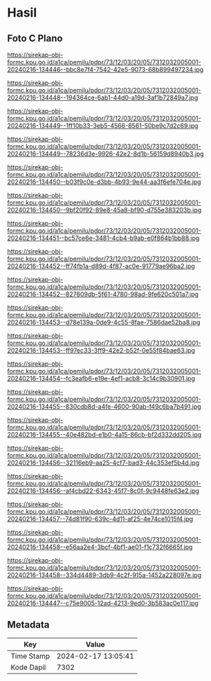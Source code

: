 # Hasil

## Foto C Plano

https://sirekap-obj-formc.kpu.go.id/a1ca/pemilu/pdpr/73/12/03/20/05/7312032005001-20240216-134446--bbc8e7f4-7542-42e5-9073-68b899497234.jpg

https://sirekap-obj-formc.kpu.go.id/a1ca/pemilu/pdpr/73/12/03/20/05/7312032005001-20240216-134448--194364ce-6ab1-44d0-a19d-3af1b72849a7.jpg

https://sirekap-obj-formc.kpu.go.id/a1ca/pemilu/pdpr/73/12/03/20/05/7312032005001-20240216-134449--1ff10b33-3eb5-4566-8561-50be9c7d2c69.jpg

https://sirekap-obj-formc.kpu.go.id/a1ca/pemilu/pdpr/73/12/03/20/05/7312032005001-20240216-134449--78236d3e-9926-42e2-8d1b-56159d8940b3.jpg

https://sirekap-obj-formc.kpu.go.id/a1ca/pemilu/pdpr/73/12/03/20/05/7312032005001-20240216-134450--b03f9c0e-d3bb-4b93-9e44-aa3f6efe704e.jpg

https://sirekap-obj-formc.kpu.go.id/a1ca/pemilu/pdpr/73/12/03/20/05/7312032005001-20240216-134450--9bf20f92-89e8-45a8-bf90-d755e383203b.jpg

https://sirekap-obj-formc.kpu.go.id/a1ca/pemilu/pdpr/73/12/03/20/05/7312032005001-20240216-134451--bc57ce6e-3481-4cb4-b9ab-e0f864b1bb88.jpg

https://sirekap-obj-formc.kpu.go.id/a1ca/pemilu/pdpr/73/12/03/20/05/7312032005001-20240216-134452--ff74fb1a-d89d-4f87-ac0e-91779ae96ba2.jpg

https://sirekap-obj-formc.kpu.go.id/a1ca/pemilu/pdpr/73/12/03/20/05/7312032005001-20240216-134452--827609db-5f61-4780-98ad-9fe620c501a7.jpg

https://sirekap-obj-formc.kpu.go.id/a1ca/pemilu/pdpr/73/12/03/20/05/7312032005001-20240216-134453--d78e139a-0de9-4c55-8fae-7586dae52ba8.jpg

https://sirekap-obj-formc.kpu.go.id/a1ca/pemilu/pdpr/73/12/03/20/05/7312032005001-20240216-134453--ff97ec33-3ff9-42e2-b52f-0e55f84bae63.jpg

https://sirekap-obj-formc.kpu.go.id/a1ca/pemilu/pdpr/73/12/03/20/05/7312032005001-20240216-134454--fc3eafb6-e19e-4ef1-acb8-3c14c9b30901.jpg

https://sirekap-obj-formc.kpu.go.id/a1ca/pemilu/pdpr/73/12/03/20/05/7312032005001-20240216-134455--830cdb8d-a4fe-4600-90ab-f49c6ba7b491.jpg

https://sirekap-obj-formc.kpu.go.id/a1ca/pemilu/pdpr/73/12/03/20/05/7312032005001-20240216-134455--40e482bd-e1b0-4a15-86cb-bf2d332dd205.jpg

https://sirekap-obj-formc.kpu.go.id/a1ca/pemilu/pdpr/73/12/03/20/05/7312032005001-20240216-134456--32116eb9-aa25-4cf7-bad3-44c353ef5b4d.jpg

https://sirekap-obj-formc.kpu.go.id/a1ca/pemilu/pdpr/73/12/03/20/05/7312032005001-20240216-134456--af4cbd22-6343-45f7-8c0f-9c9448fe63e2.jpg

https://sirekap-obj-formc.kpu.go.id/a1ca/pemilu/pdpr/73/12/03/20/05/7312032005001-20240216-134457--74d81f90-639c-4d11-af25-4e74ce1015f4.jpg

https://sirekap-obj-formc.kpu.go.id/a1ca/pemilu/pdpr/73/12/03/20/05/7312032005001-20240216-134458--e56aa2e4-3bcf-4bf1-ae01-f1c732f6665f.jpg

https://sirekap-obj-formc.kpu.go.id/a1ca/pemilu/pdpr/73/12/03/20/05/7312032005001-20240216-134458--334d4489-3db9-4c2f-915a-1452a228097e.jpg

https://sirekap-obj-formc.kpu.go.id/a1ca/pemilu/pdpr/73/12/03/20/05/7312032005001-20240216-134447--c75e9005-12ad-4213-9ed0-3b583ac0e117.jpg


## Metadata

| Key        | Value               |
| ---------- | ------------------- |
| Time Stamp | 2024-02-17 13:05:41 |
| Kode Dapil | 7302                |



